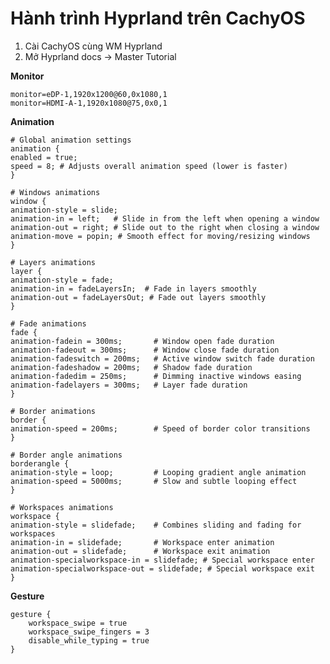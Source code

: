# Hành trình Hyprland trên CachyOS

1. Cài CachyOS cùng WM Hyprland
2. Mở Hyprland docs -> Master Tutorial

**Monitor**

	monitor=eDP-1,1920x1200@60,0x1080,1
	monitor=HDMI-A-1,1920x1080@75,0x0,1

**Animation** 

    # Global animation settings
    animation {
    enabled = true;
    speed = 8; # Adjusts overall animation speed (lower is faster)
    }

    # Windows animations
    window {
    animation-style = slide;
    animation-in = left;   # Slide in from the left when opening a window
    animation-out = right; # Slide out to the right when closing a window
    animation-move = popin; # Smooth effect for moving/resizing windows
    }

    # Layers animations
    layer {
    animation-style = fade;
    animation-in = fadeLayersIn;  # Fade in layers smoothly
    animation-out = fadeLayersOut; # Fade out layers smoothly
    }

    # Fade animations
    fade {
    animation-fadein = 300ms;       # Window open fade duration
    animation-fadeout = 300ms;      # Window close fade duration
    animation-fadeswitch = 200ms;   # Active window switch fade duration
    animation-fadeshadow = 200ms;   # Shadow fade duration
    animation-fadedim = 250ms;      # Dimming inactive windows easing
    animation-fadelayers = 300ms;   # Layer fade duration
    }

    # Border animations
    border {
    animation-speed = 200ms;        # Speed of border color transitions
    }

    # Border angle animations
    borderangle {
    animation-style = loop;         # Looping gradient angle animation
    animation-speed = 5000ms;       # Slow and subtle looping effect
    }

    # Workspaces animations
    workspace {
    animation-style = slidefade;    # Combines sliding and fading for workspaces
    animation-in = slidefade;       # Workspace enter animation
    animation-out = slidefade;      # Workspace exit animation
    animation-specialworkspace-in = slidefade; # Special workspace enter
    animation-specialworkspace-out = slidefade; # Special workspace exit
    }

**Gesture**

    gesture {
        workspace_swipe = true
        workspace_swipe_fingers = 3
        disable_while_typing = true
    }

